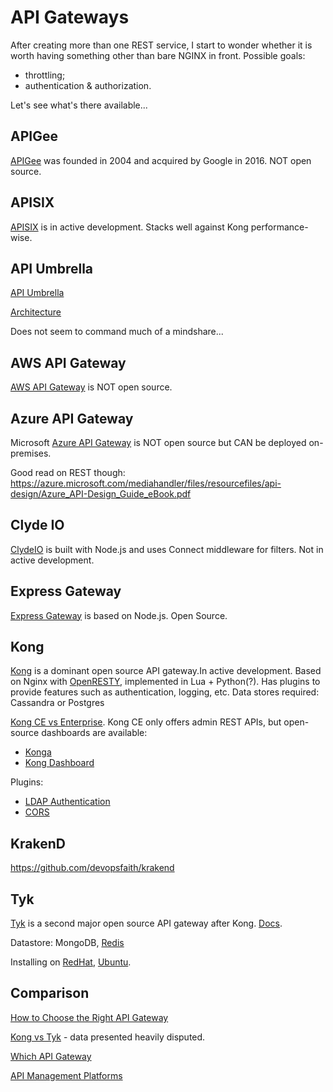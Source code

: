 # API Gateways

After creating more than one REST service, I start to wonder whether it is
worth having something other than bare NGINX in front.  Possible goals:

* throttling;
* authentication & authorization.

Let's see what's there available...

## APIGee

[APIGee](https://cloud.google.com/apigee/) was founded in 2004 and acquired by
Google in 2016.  NOT open source.

## APISIX

[APISIX](https://github.com/apache/apisix) is in active development.
Stacks well against Kong performance-wise.

## API Umbrella

[API Umbrella](https://github.com/NREL/api-umbrella)

[Architecture](https://api-umbrella.readthedocs.io/en/latest/developer/architecture.html)

Does not seem to command much of a mindshare...

## AWS API Gateway

[AWS API Gateway](https://aws.amazon.com/api-gateway/) is NOT open source.

## Azure API Gateway

Microsoft [Azure API Gateway](https://azure.microsoft.com/en-us/services/api-management/)
is NOT open source but CAN be deployed on-premises.

Good read on REST though:
https://azure.microsoft.com/mediahandler/files/resourcefiles/api-design/Azure_API-Design_Guide_eBook.pdf

## Clyde IO

[ClydeIO](https://github.com/clydeio/clydeio) is built with Node.js and uses
Connect middleware for filters.  Not in active development.

## Express Gateway

[Express Gateway](https://github.com/ExpressGateway/express-gateway) is based
on Node.js. Open Source.

## Kong

[Kong](https://github.com/Kong/kong) is a dominant open source
API gateway.In active development. Based on Nginx with
[OpenRESTY](https://github.com/openresty/),
implemented in Lua + Python(?).
Has plugins to provide features such as authentication, logging, etc.
Data stores required: Cassandra or Postgres

[Kong CE vs Enterprise](https://konghq.com/subscriptions/).
Kong CE only offers admin REST APIs, but open-source
dashboards are available:

* [Konga](https://github.com/pantsel/konga)
* [Kong Dashboard](https://github.com/PGBI/kong-dashboard)

Plugins:

* [LDAP Authentication](https://docs.konghq.com/hub/kong-inc/ldap-auth/)
* [CORS](https://docs.konghq.com/hub/kong-inc/cors/)

## KrakenD

https://github.com/devopsfaith/krakend

## Tyk

[Tyk](https://github.com/TykTechnologies/tyk) is a second
major open source API gateway after Kong.
[Docs](https://tyk.io/docs/).

Datastore: MongoDB, [Redis](https://redis.io/)

Installing on
[RedHat](https://tyk.io/docs/getting-started/installation/with-tyk-on-premises/redhat-rhel-centos/),
[Ubuntu](https://tyk.io/docs/getting-started/installation/with-tyk-on-premises/on-ubuntu/).

## Comparison

[How to Choose the Right API
Gateway](https://www.moesif.com/blog/technical/api-gateways/How-to-Choose-The-Right-API-Gateway-For-Your-Platform-Comparison-Of-Kong-Tyk-Apigee-And-Alternatives/#summary)

[Kong vs Tyk](https://www.bbva.com/en/api-gateways-kong-vs-tyk/) -
data presented heavily disputed.

[Which API Gateway](https://www.popularowl.com/reviews/which-api-gateway/)


[API Management
Platforms](https://www.predictiveanalyticstoday.com/top-api-management-platforms/)
